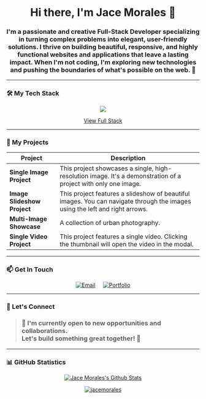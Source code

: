 <h1 align="center">Hi there, I'm Jace Morales 👋</h1>

<h3 align="center">I'm a passionate and creative Full-Stack Developer specializing in turning complex problems into elegant, user-friendly solutions. I thrive on building beautiful, responsive, and highly functional websites and applications that leave a lasting impact. When I'm not coding, I'm exploring new technologies and pushing the boundaries of what's possible on the web. 🚀</h3>

---

### 🛠️ My Tech Stack

<p align="center">
  <a href="https://skillicons.dev">
    <img src="https://skillicons.dev/icons?i=js,ts,php,ruby,python,kotlin,dart" />
  </a>
</p>
<p align="center">
  <a href="https://jacemorales.netlify.app/dcs/tech_stack">View Full Stack</a>
</p>

---

### 🚀 My Projects

| Project                   | Description                                                                                             |
| ------------------------- | ------------------------------------------------------------------------------------------------------- |
| **Single Image Project**  | This project showcases a single, high-resolution image. It's a demonstration of a project with only one image. |
| **Image Slideshow Project**| This project features a slideshow of beautiful images. You can navigate through the images using the left and right arrows. |
| **Multi-Image Showcase**  | A collection of urban photography.                                                                      |
| **Single Video Project**  | This project features a single video. Clicking the thumbnail will open the video in the modal.         |

---

### 📫 Get In Touch

<p align="center">
  <a href="mailto:jacemorales54321@gmail.com"><img alt="Email" src="https://img.shields.io/badge/Email-D14836?style=for-the-badge&logo=gmail&logoColor=white"></a>
  &nbsp;&nbsp;&nbsp;
  <a href="https://github.com/jacemorales"><img alt="Portfolio" src="https://img.shields.io/badge/Portfolio-255E63?style=for-the-badge&logo=hyper&logoColor=white"></a>
</p>

---

### 🤝 Let's Connect

<p align="center">
  <blockquote>
    <h3>🚀 I'm currently open to new opportunities and collaborations. <br/> Let's build something great together! 🤝</h3>
  </blockquote>
</p>

---

### 📊 GitHub Statistics

<p align="center">
  <a href="https://github.com/anuraghazra/github-readme-stats"><img alt="Jace Morales's Github Stats" src="https://github-readme-stats.vercel.app/api?username=jacemorales&show_icons=true&count_private=true&theme=gh-dark-mode-only&hide_border=true&hide=prs,issues,contribs&hide_rank=true" /></a>
</p>
<p align="center">
  <a href="https://github.com/ryo-ma/github-profile-trophy"><img src="https://github-profile-trophy.vercel.app/?username=jacemorales&theme=radical" alt="jacemorales" /></a>
</p>